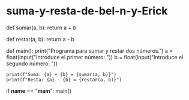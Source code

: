 # suma-y-resta-de-bel-n-y-Erick
def sumar(a, b):
    return a + b

def restar(a, b):
    return a - b

def main():
    print("Programa para sumar y restar dos números.")
    a = float(input("Introduce el primer número: "))
    b = float(input("Introduce el segundo número: "))
    
    print(f"Suma: {a} + {b} = {sumar(a, b)}")
    print(f"Resta: {a} - {b} = {restar(a, b)}")

if __name__ == "__main__":
    main()
